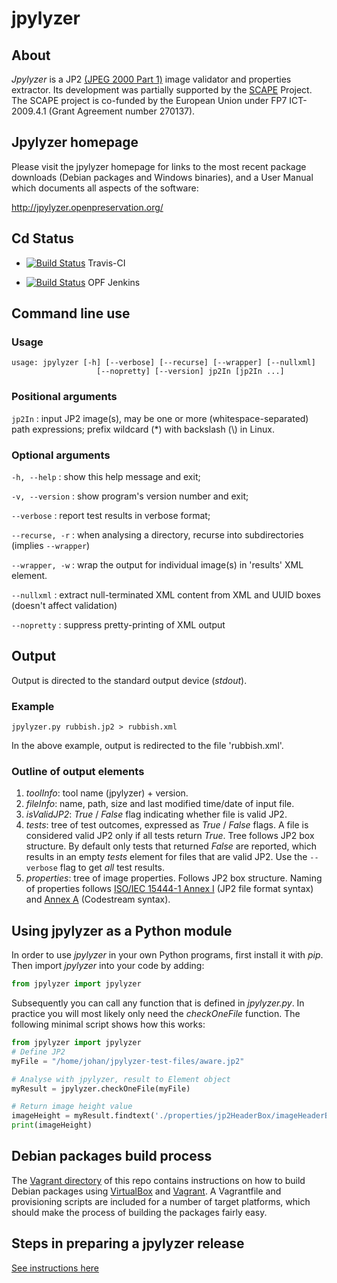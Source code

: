 # jpylyzer

## About
*Jpylyzer* is a JP2 [(JPEG 2000 Part 1)][2] image validator and properties extractor. Its development was partially supported by the [SCAPE][4] Project. The SCAPE project is co-funded by the European Union under FP7 ICT-2009.4.1 (Grant Agreement number 270137).

## Jpylyzer homepage

Please visit the jpylyzer homepage for links to the most recent package downloads (Debian packages and Windows binaries), and a User Manual which documents all aspects of the software:

<http://jpylyzer.openpreservation.org/>


## Cd Status

- [![Build Status](https://travis-ci.org/openpreserve/jpylyzer.svg?branch=master)](https://travis-ci.org/openpreserve/jpylyzer "Jpylyzer Travis-CI integration build") Travis-CI

- [![Build Status](http://jenkins.opf-labs.org/buildStatus/icon?job=jpylyser)](http://jenkins.opf-labs.org/job/jpylyser/) OPF Jenkins

## Command line use

### Usage

    usage: jpylyzer [-h] [--verbose] [--recurse] [--wrapper] [--nullxml]
                       [--nopretty] [--version] jp2In [jp2In ...]

### Positional arguments

`jp2In` : input JP2 image(s), may be one or more (whitespace-separated) path expressions; prefix wildcard (\*) with backslash (\\) in Linux.

### Optional arguments

`-h, --help` : show this help message and exit;

`-v, --version` : show program's version number and exit;

`--verbose` : report test results in verbose format;

`--recurse, -r` : when analysing a directory, recurse into subdirectories (implies `--wrapper`)

`--wrapper, -w` : wrap the output for individual image(s) in 'results' XML element.

`--nullxml` : extract null-terminated XML content from XML and UUID boxes (doesn't affect validation)

`--nopretty` : suppress pretty-printing of XML output

## Output 

Output is directed to the standard output device (*stdout*).

### Example

`jpylyzer.py rubbish.jp2 > rubbish.xml`

In the above example, output is redirected to the file 'rubbish.xml'.


### Outline of output elements

1. *toolInfo*: tool name (jpylyzer) + version.
2. *fileInfo*: name, path, size and last modified time/date of input file.
3. *isValidJP2*: *True* / *False* flag indicating whether file is valid JP2.
4. *tests*: tree of test outcomes, expressed as *True* / *False* flags.
   A file is considered valid JP2 only if all tests return *True*. Tree follows JP2 box structure. By default only tests that returned *False* are reported, which results in an empty *tests*  element for files that are valid JP2. Use the  `--verbose` flag to get *all* test results.
5. *properties*: tree of image properties. Follows JP2 box structure. Naming of properties follows [ISO/IEC 15444-1 Annex I][2] (JP2 file format syntax) and [Annex A][3] (Codestream syntax).

## Using jpylyzer as a Python module

In order to use *jpylyzer* in your own Python programs, first install it
with *pip*. Then import *jpylyzer* into your code by adding:

```python
from jpylyzer import jpylyzer
```

Subsequently you can call any function that is defined in *jpylyzer.py*.
In practice you will most likely only need the *checkOneFile* function. 
The following minimal script shows how this works:

```python
from jpylyzer import jpylyzer
# Define JP2
myFile = "/home/johan/jpylyzer-test-files/aware.jp2"

# Analyse with jpylyzer, result to Element object
myResult = jpylyzer.checkOneFile(myFile)

# Return image height value
imageHeight = myResult.findtext('./properties/jp2HeaderBox/imageHeaderBox/height')
print(imageHeight)
```

## Debian packages build process

The [Vagrant directory](vagrant) of this repo contains instructions on how to build Debian packages using [VirtualBox](https://www.virtualbox.org/) and [Vagrant](https://www.vagrantup.com/). A Vagrantfile and provisioning scripts are included for a number of target platforms, which should make the process of building the packages fairly easy.

## Steps in preparing a jpylyzer release

[See instructions here](./howto-prepare-release.md)

[1]: http://jpylyzer.openpreservation.org//jpylyzerUserManual.html
[2]: http://www.jpeg.org/public/15444-1annexi.pdf
[3]: http://www.itu.int/rec/T-REC-T.800/en
[4]: http://www.scape-project.eu/
[5]: https://bintray.com/openplanets/opf-windows/jpylyzer_win32/
[6]: https://bintray.com/openplanets/opf-debian/jpylyzer_i386/
[7]: https://bintray.com/openplanets/opf-debian/jpylyzer_amd64/
